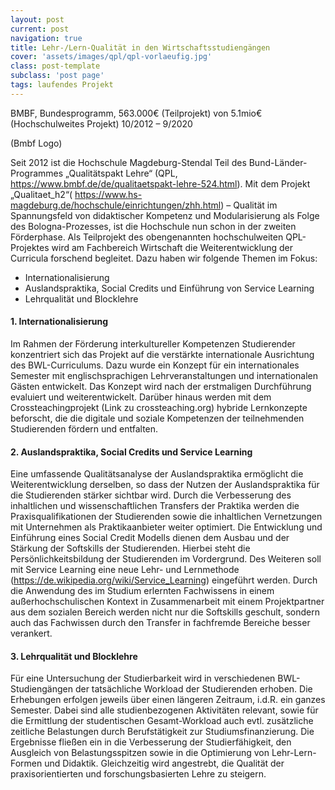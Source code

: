 ```yaml
---
layout: post
current: post
navigation: true
title: Lehr-/Lern-Qualität in den Wirtschaftsstudiengängen
cover: 'assets/images/qpl/qpl-vorlaeufig.jpg'
class: post-template
subclass: 'post page'
tags: laufendes Projekt
---
```


BMBF, Bundesprogramm, 563.000€ (Teilprojekt) von 5.1mio€ (Hochschulweites Projekt)
10/2012 – 9/2020

(Bmbf Logo)

Seit 2012 ist die Hochschule Magdeburg-Stendal Teil des Bund-Länder-Programmes „Qualitätspakt Lehre“ (QPL, https://www.bmbf.de/de/qualitaetspakt-lehre-524.html). Mit dem Projekt „Qualitaet_h2“( https://www.hs-magdeburg.de/hochschule/einrichtungen/zhh.html) – Qualität im Spannungsfeld von didaktischer Kompetenz und Modularisierung als Folge des Bologna-Prozesses, ist die Hochschule nun schon in der zweiten Förderphase.
Als Teilprojekt des obengenannten hochschulweiten QPL-Projektes wird am Fachbereich Wirtschaft die Weiterentwicklung der Curricula forschend begleitet. Dazu haben wir folgende Themen im Fokus:

-	Internationalisierung
-	Auslandspraktika, Social Credits und Einführung von Service Learning
-	Lehrqualität und Blocklehre 

####    1.	Internationalisierung

Im Rahmen der Förderung interkultureller Kompetenzen Studierender konzentriert sich das Projekt auf die verstärkte internationale Ausrichtung des BWL-Curriculums. Dazu wurde ein Konzept für ein internationales Semester mit englischsprachigen Lehrveranstaltungen und internationalen Gästen entwickelt. Das Konzept wird nach der erstmaligen Durchführung evaluiert und weiterentwickelt.
Darüber hinaus werden mit dem Crossteachingprojekt (Link zu crossteaching.org) hybride Lernkonzepte beforscht, die die digitale und soziale Kompetenzen der teilnehmenden Studierenden fördern und entfalten.

####    2.	Auslandspraktika, Social Credits und Service Learning

Eine umfassende Qualitätsanalyse der Auslandspraktika ermöglicht die Weiterentwicklung derselben, so dass der Nutzen der Auslandspraktika für die Studierenden stärker sichtbar wird. Durch die Verbesserung des inhaltlichen und wissenschaftlichen Transfers der Praktika werden die Praxisqualifikationen der Studierenden sowie die inhaltlichen Vernetzungen mit Unternehmen als Praktikaanbieter weiter optimiert. 
Die Entwicklung und Einführung eines Social Credit Modells dienen dem Ausbau und der Stärkung der Softskills der Studierenden. Hierbei steht die Persönlichkeitsbildung der Studierenden im Vordergrund.
Des Weiteren soll mit Service Learning eine neue Lehr- und Lernmethode (https://de.wikipedia.org/wiki/Service_Learning) eingeführt werden. Durch die Anwendung des im Studium erlernten Fachwissens in einem außerhochschulischen Kontext in Zusammenarbeit mit einem Projektpartner aus dem sozialen Bereich werden nicht nur die Softskills geschult, sondern auch das Fachwissen durch den Transfer in fachfremde Bereiche besser verankert.

####    3.	Lehrqualität und Blocklehre

Für eine Untersuchung der Studierbarkeit wird in verschiedenen BWL-Studiengängen der tatsächliche Workload der Studierenden erhoben. Die Erhebungen erfolgen jeweils über einen längeren Zeitraum, i.d.R. ein ganzes Semester. Dabei sind alle studienbezogenen Aktivitäten relevant, sowie für die Ermittlung der studentischen Gesamt-Workload auch evtl. zusätzliche zeitliche Belastungen durch Berufstätigkeit zur Studiumsfinanzierung. Die Ergebnisse fließen ein in die Verbesserung der Studierfähigkeit, den Ausgleich von Belastungsspitzen sowie in die Optimierung von Lehr-Lern-Formen und Didaktik. Gleichzeitig wird angestrebt, die Qualität der praxisorientierten und forschungsbasierten Lehre zu steigern. 
